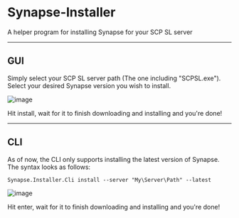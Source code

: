 # Synapse-Installer
A helper program for installing Synapse for your SCP SL server

---

## GUI

Simply select your SCP SL server path (The one including "SCPSL.exe").  
Select your desired Synapse version you wish to install.  

![image](https://user-images.githubusercontent.com/54688434/120837083-96118a00-c566-11eb-8c2c-a839bf00b6e0.png)

Hit install, wait for it to finish downloading and installing and you're done!


---

## CLI

As of now, the CLI only supports installing the latest version of Synapse.  
The syntax looks as follows:  

```
Synapse.Installer.Cli install --server "My\Server\Path" --latest
```
![image](https://user-images.githubusercontent.com/54688434/120837351-df61d980-c566-11eb-8c9f-7ed8c60a7592.png)

Hit enter, wait for it to finish downloading and installing and you're done!
